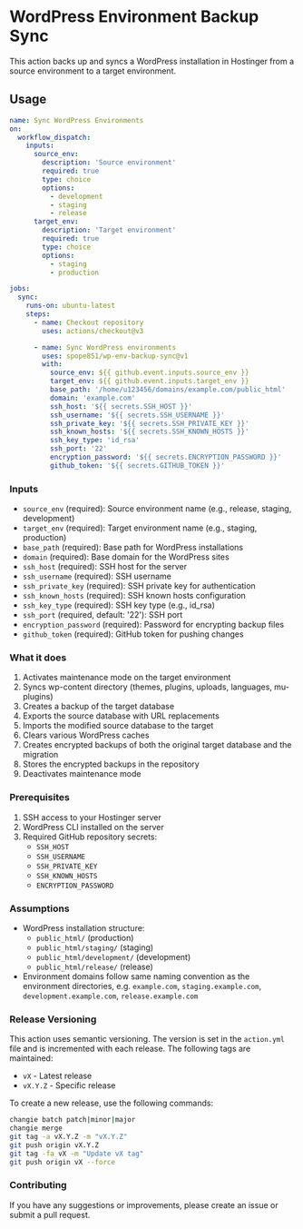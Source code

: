 # WordPress Environment Backup Sync

This action backs up and syncs a WordPress installation in Hostinger from a source environment to a target environment.

## Usage

```yaml
name: Sync WordPress Environments
on:
  workflow_dispatch:
    inputs:
      source_env:
        description: 'Source environment'
        required: true
        type: choice
        options:
          - development
          - staging
          - release
      target_env:
        description: 'Target environment'
        required: true
        type: choice
        options:
          - staging
          - production

jobs:
  sync:
    runs-on: ubuntu-latest
    steps:
      - name: Checkout repository
        uses: actions/checkout@v3

      - name: Sync WordPress environments
        uses: spope851/wp-env-backup-sync@v1
        with:
          source_env: ${{ github.event.inputs.source_env }}
          target_env: ${{ github.event.inputs.target_env }}
          base_path: '/home/u123456/domains/example.com/public_html'
          domain: 'example.com'
          ssh_host: '${{ secrets.SSH_HOST }}'
          ssh_username: '${{ secrets.SSH_USERNAME }}'
          ssh_private_key: '${{ secrets.SSH_PRIVATE_KEY }}'
          ssh_known_hosts: '${{ secrets.SSH_KNOWN_HOSTS }}'
          ssh_key_type: 'id_rsa'
          ssh_port: '22'
          encryption_password: '${{ secrets.ENCRYPTION_PASSWORD }}'
          github_token: '${{ secrets.GITHUB_TOKEN }}'
```

### Inputs

- `source_env` (required): Source environment name (e.g., release, staging, development)
- `target_env` (required): Target environment name (e.g., staging, production)
- `base_path` (required): Base path for WordPress installations
- `domain` (required): Base domain for the WordPress sites
- `ssh_host` (required): SSH host for the server
- `ssh_username` (required): SSH username
- `ssh_private_key` (required): SSH private key for authentication
- `ssh_known_hosts` (required): SSH known hosts configuration
- `ssh_key_type` (required): SSH key type (e.g., id_rsa)
- `ssh_port` (required, default: '22'): SSH port
- `encryption_password` (required): Password for encrypting backup files
- `github_token` (required): GitHub token for pushing changes
### What it does

1. Activates maintenance mode on the target environment
2. Syncs wp-content directory (themes, plugins, uploads, languages, mu-plugins)
3. Creates a backup of the target database
4. Exports the source database with URL replacements
5. Imports the modified source database to the target
6. Clears various WordPress caches
7. Creates encrypted backups of both the original target database and the migration
8. Stores the encrypted backups in the repository
9. Deactivates maintenance mode

### Prerequisites

1. SSH access to your Hostinger server
2. WordPress CLI installed on the server
3. Required GitHub repository secrets:
   - `SSH_HOST`
   - `SSH_USERNAME`
   - `SSH_PRIVATE_KEY`
   - `SSH_KNOWN_HOSTS`
   - `ENCRYPTION_PASSWORD`

### Assumptions

- WordPress installation structure:
  - `public_html/` (production)
  - `public_html/staging/` (staging)
  - `public_html/development/` (development)
  - `public_html/release/` (release)
- Environment domains follow same naming convention as the environment directories, e.g. `example.com`, `staging.example.com`, `development.example.com`, `release.example.com`

### Release Versioning

This action uses semantic versioning. The version is set in the `action.yml` file and is incremented with each release. The following tags are maintained:

- `vX` - Latest release
- `vX.Y.Z` - Specific release

To create a new release, use the following commands:

``` bash
changie batch patch|minor|major
changie merge
git tag -a vX.Y.Z -m "vX.Y.Z"
git push origin vX.Y.Z
git tag -fa vX -m "Update vX tag"
git push origin vX --force
```

### Contributing

If you have any suggestions or improvements, please create an issue or submit a pull request.

